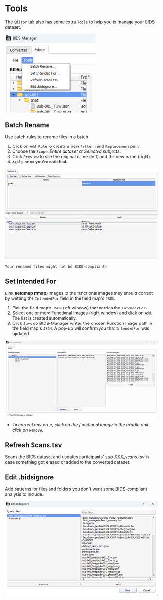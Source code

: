 # Tools
The `Editor` tab also has some extra `Tools` to help you to manage your BIDS dataset.

<img src="../static/tools/0_tab.png" alt="tab" width="300px" align="center">


## Batch Rename
Use batch rules to rename files in a batch.
1. Click on `Add Rule` to create a new `Pattern` and `Replacement` pair.
2. Choose the `Scope`: _Entire dataset_ or _Selected subjects_.
3. Click `Preview` to see the original name (left) and the new name (right).
4. `Apply` once you're satisfied.

<img src="../static/tools/1_batch_rename.png" alt="rename" width="700px" align="center">

```{warning} 
Your renamed files might not be BIDS-compliant!
```

## Set Intended For
Link **fieldmap (fmap)** images to the functional images they should correct by writting the `IntendedFor` field in the field map's `JSON`.
1. Pick the field map's `JSON` (left window) that carries the `IntenderFor`. 
2. Select one or more Functional images (right window) and click on `Add`. The list is created automatically.
3. Click `Save` so BIDS-Manager writes the chosen Function image path in the field map's `JSON`. A pop-up will confirm you that `IntendedFor` was updated.


<img src="../static/tools/2_intended_for.png" alt="intended" width="700px" align="center">
   
* _To correct any error, click on the functional image in the middle and click on `Remove`._

## Refresh Scans.tsv
Scans the BIDS dataset and updates participants' _sub-XXX_scans.tsv_ in case something got erased or added to the converted dataset.

## Edit .bidsignore
Add patterns for files and folders you don't want some BIDS-compliant analysis to include.

<img src="../static/tools/4_ignore.png" alt="ignore" width="700px" align="center">


